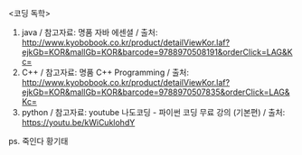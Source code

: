 <코딩 독학>
1. java / 참고자료: 명품 자바 에센셜 
        / 출처: http://www.kyobobook.co.kr/product/detailViewKor.laf?ejkGb=KOR&mallGb=KOR&barcode=9788970508191&orderClick=LAG&Kc=
2. C++ / 참고자료: 명품 C++ Programming 
       / 출처: http://www.kyobobook.co.kr/product/detailViewKor.laf?ejkGb=KOR&mallGb=KOR&barcode=9788970507835&orderClick=LAG&Kc=
3. python / 참고자료: youtube 나도코딩 - 파이썬 코딩 무료 강의 (기본편) 
          / 출처: https://youtu.be/kWiCuklohdY
          
ps. 죽인다 황기태
